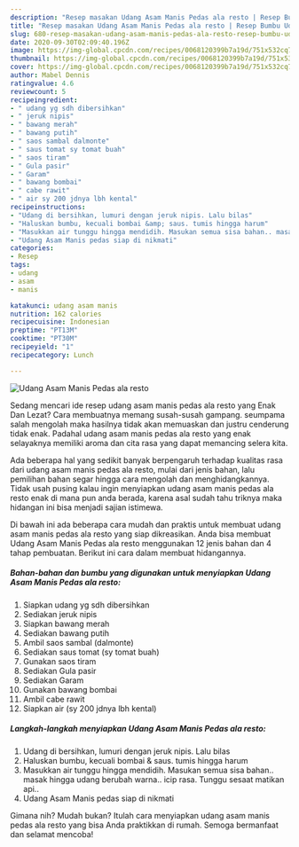 ```yaml
---
description: "Resep masakan Udang Asam Manis Pedas ala resto | Resep Bumbu Udang Asam Manis Pedas ala resto Yang Enak Dan Lezat"
title: "Resep masakan Udang Asam Manis Pedas ala resto | Resep Bumbu Udang Asam Manis Pedas ala resto Yang Enak Dan Lezat"
slug: 680-resep-masakan-udang-asam-manis-pedas-ala-resto-resep-bumbu-udang-asam-manis-pedas-ala-resto-yang-enak-dan-lezat
date: 2020-09-30T02:09:40.196Z
image: https://img-global.cpcdn.com/recipes/0068120399b7a19d/751x532cq70/udang-asam-manis-pedas-ala-resto-foto-resep-utama.jpg
thumbnail: https://img-global.cpcdn.com/recipes/0068120399b7a19d/751x532cq70/udang-asam-manis-pedas-ala-resto-foto-resep-utama.jpg
cover: https://img-global.cpcdn.com/recipes/0068120399b7a19d/751x532cq70/udang-asam-manis-pedas-ala-resto-foto-resep-utama.jpg
author: Mabel Dennis
ratingvalue: 4.6
reviewcount: 5
recipeingredient:
- " udang yg sdh dibersihkan"
- " jeruk nipis"
- " bawang merah"
- " bawang putih"
- " saos sambal dalmonte"
- " saus tomat sy tomat buah"
- " saos tiram"
- " Gula pasir"
- " Garam"
- " bawang bombai"
- " cabe rawit"
- " air sy 200 jdnya lbh kental"
recipeinstructions:
- "Udang di bersihkan, lumuri dengan jeruk nipis. Lalu bilas"
- "Haluskan bumbu, kecuali bombai &amp; saus. tumis hingga harum"
- "Masukkan air tunggu hingga mendidih. Masukan semua sisa bahan.. masak hingga udang berubah warna.. icip rasa. Tunggu sesaat matikan api.."
- "Udang Asam Manis pedas siap di nikmati"
categories:
- Resep
tags:
- udang
- asam
- manis

katakunci: udang asam manis 
nutrition: 162 calories
recipecuisine: Indonesian
preptime: "PT13M"
cooktime: "PT30M"
recipeyield: "1"
recipecategory: Lunch

---
```



![Udang Asam Manis Pedas ala resto](https://img-global.cpcdn.com/recipes/0068120399b7a19d/751x532cq70/udang-asam-manis-pedas-ala-resto-foto-resep-utama.jpg)

Sedang mencari ide resep udang asam manis pedas ala resto yang Enak Dan Lezat? Cara membuatnya memang susah-susah gampang. seumpama salah mengolah maka hasilnya tidak akan memuaskan dan justru cenderung tidak enak. Padahal udang asam manis pedas ala resto yang enak selayaknya memiliki aroma dan cita rasa yang dapat memancing selera kita.



Ada beberapa hal yang sedikit banyak berpengaruh terhadap kualitas rasa dari udang asam manis pedas ala resto, mulai dari jenis bahan, lalu pemilihan bahan segar hingga cara mengolah dan menghidangkannya. Tidak usah pusing kalau ingin menyiapkan udang asam manis pedas ala resto enak di mana pun anda berada, karena asal sudah tahu triknya maka hidangan ini bisa menjadi sajian istimewa.


Di bawah ini ada beberapa cara mudah dan praktis untuk membuat udang asam manis pedas ala resto yang siap dikreasikan. Anda bisa membuat Udang Asam Manis Pedas ala resto menggunakan 12 jenis bahan dan 4 tahap pembuatan. Berikut ini cara dalam membuat hidangannya.

<!--inarticleads1-->

##### Bahan-bahan dan bumbu yang digunakan untuk menyiapkan Udang Asam Manis Pedas ala resto:

1. Siapkan  udang yg sdh dibersihkan
1. Sediakan  jeruk nipis
1. Siapkan  bawang merah
1. Sediakan  bawang putih
1. Ambil  saos sambal (dalmonte)
1. Sediakan  saus tomat (sy tomat buah)
1. Gunakan  saos tiram
1. Sediakan  Gula pasir
1. Sediakan  Garam
1. Gunakan  bawang bombai
1. Ambil  cabe rawit
1. Siapkan  air (sy 200 jdnya lbh kental)




<!--inarticleads2-->

##### Langkah-langkah menyiapkan Udang Asam Manis Pedas ala resto:

1. Udang di bersihkan, lumuri dengan jeruk nipis. Lalu bilas
1. Haluskan bumbu, kecuali bombai &amp; saus. tumis hingga harum
1. Masukkan air tunggu hingga mendidih. Masukan semua sisa bahan.. masak hingga udang berubah warna.. icip rasa. Tunggu sesaat matikan api..
1. Udang Asam Manis pedas siap di nikmati




Gimana nih? Mudah bukan? Itulah cara menyiapkan udang asam manis pedas ala resto yang bisa Anda praktikkan di rumah. Semoga bermanfaat dan selamat mencoba!
